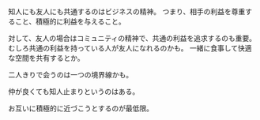 知人にも友人にも共通するのはビジネスの精神。
つまり、相手の利益を尊重すること、積極的に利益を与えること。

対して、友人の場合はコミュニティの精神で、共通の利益を追求するのも重要。
むしろ共通の利益を持っている人が友人になれるのかも。
一緒に食事して快適な空間を共有するとか。

二人きりで会うのは一つの境界線かも。

仲が良くても知人止まりというのはある。

お互いに積極的に近づこうとするのが最低限。
